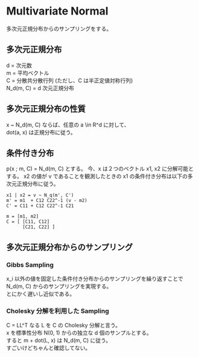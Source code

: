 # Multivariate Normal

多次元正規分布からのサンプリングをする。

## 多次元正規分布

d = 次元数  
m = 平均ベクトル  
C = 分散共分散行列 (ただし、C は半正定値対称行列)  
N_d(m, C) = d 次元正規分布  

## 多次元正規分布の性質

x ~ N_d(m, C) ならば、任意の a \in R^d に対して、  
dot(a, x) は正規分布に従う。

## 条件付き分布

p(x ; m, C) = N_d(m, C) とする。
今、x は２つのベクトル x1, x2 に分解可能とする。
x2 の値が v であることを観測したときの x1 の条件付き分布は以下の多次元正規分布に従う。

    x1 | x2 = v ~ N_q(m', C')
    m' = m1  + C12 C22^-1 (v - m2)
    C' = C11 + C12 C22^-1 C21

    m = [m1, m2]
    C = [ [C11, C12]
          [C21, C22] ]

## 多次元正規分布からのサンプリング

### Gibbs Sampling

x_i 以外の値を固定した条件付き分布からのサンプリングを繰り返すことで  
N_d(m, C) からのサンプリングを実現する。  
とにかく遅いし近似である。


### Cholesky 分解を利用した Sampling

C = LL^T なる L を C の Cholesky 分解と言う。  
x を標準性分布 N(0, 1) からの独立な d 個のサンプルとする。  
すると m + dot(L, x) は N_d(m, C) に従う。  
すごいけどちゃんと確認してない。
